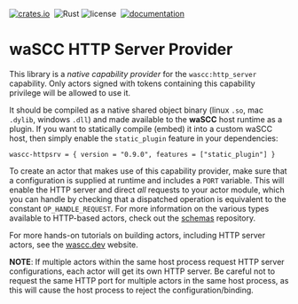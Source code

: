 [![crates.io](https://img.shields.io/crates/v/wascc-httpsrv.svg)](https://crates.io/crates/wascc-httpsrv)&nbsp;
![Rust](https://github.com/wascc/http-server-provider/workflows/Rust/badge.svg)
![license](https://img.shields.io/crates/l/wascc-httpsrv.svg)&nbsp;
[![documentation](https://docs.rs/wascc-httpsrv/badge.svg)](https://docs.rs/wascc-httpsrv)

# waSCC HTTP Server Provider

This library is a _native capability provider_ for the `wascc:http_server` capability. Only actors signed with tokens containing this capability privilege will be allowed to use it. 

It should be compiled as a native shared object binary (linux `.so`, mac `.dylib`, windows `.dll`) and made available to the **waSCC** host runtime as a plugin. If you want to statically compile (embed) it into a custom waSCC host, then simply enable the `static_plugin` feature in your dependencies:

```
wascc-httpsrv = { version = "0.9.0", features = ["static_plugin"] }
```

To create an actor that makes use of this capability provider, make sure that a configuration is supplied at runtime and includes a `PORT` variable. This will enable the HTTP server and direct _all_ requests to your actor module, which you can handle by checking that a dispatched operation is equivalent to the constant `OP_HANDLE_REQUEST`. For more information on the various types available to HTTP-based actors, check out the [schemas](https://github.com/wascc/schemas) repository.

For more hands-on tutorials on building actors, including HTTP server actors, see the [wascc.dev](https://wasc.dev) website.

**NOTE**: If multiple actors within the same host process request HTTP server configurations, 
each actor will get its own HTTP server. Be careful not to request the same HTTP port for multiple actors in the same host process, as this will cause the host process to reject the configuration/binding.
